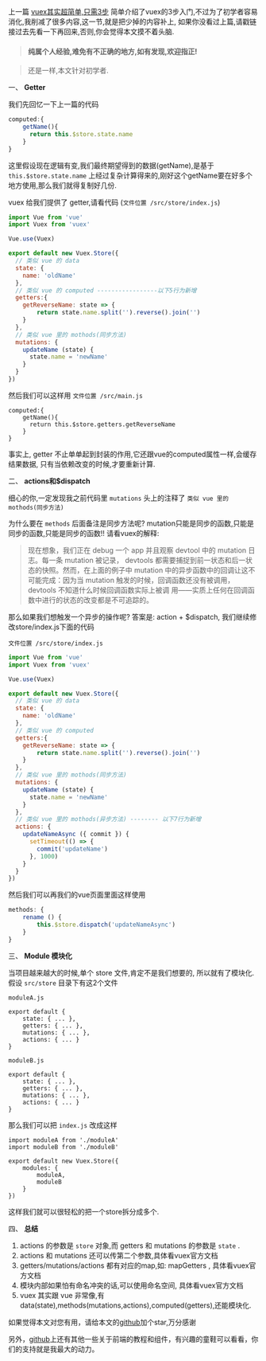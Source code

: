 上一篇 [vuex其实超简单,只需3步](https://github.com/noahlam/articles/blob/master/vuex%E5%85%B6%E5%AE%9E%E8%B6%85%E7%AE%80%E5%8D%95%2C%E5%8F%AA%E9%9C%803%E6%AD%A5.md)
简单介绍了vuex的3步入门,不过为了初学者容易消化,我削减了很多内容,这一节,就是把少掉的内容补上,
如果你没看过上篇,请戳链接过去先看一下再回来,否则,你会觉得本文摸不着头脑.

> #### 纯属个人经验,难免有不正确的地方,如有发现,欢迎指正!

> 还是一样,本文针对初学者.

一、 **Getter**

我们先回忆一下上一篇的代码
```js
computed:{
    getName(){
      return this.$store.state.name
    }
}
```

这里假设现在逻辑有变,我们最终期望得到的数据(getName),是基于 `this.$store.state.name`
上经过复杂计算得来的,刚好这个getName要在好多个地方使用,那么我们就得复制好几份.

vuex 给我们提供了 getter,请看代码 (`文件位置 /src/store/index.js`)

```js
import Vue from 'vue'
import Vuex from 'vuex'

Vue.use(Vuex)

export default new Vuex.Store({
  // 类似 vue 的 data
  state: {
    name: 'oldName'
  },
  // 类似 vue 的 computed -----------------以下5行为新增
  getters:{
    getReverseName: state => {
        return state.name.split('').reverse().join('')
    }
  },
  // 类似 vue 里的 mothods(同步方法)
  mutations: {
    updateName (state) {
      state.name = 'newName'
    }
  }
})
```

然后我们可以这样用 `文件位置 /src/main.js`
```
computed:{
    getName(){
      return this.$store.getters.getReverseName
    }
}
```
事实上, getter 不止单单起到封装的作用,它还跟vue的computed属性一样,会缓存结果数据,
只有当依赖改变的时候,才要重新计算.

二、 **actions和$dispatch**

细心的你,一定发现我之前代码里 `mutations` 头上的注释了 `类似 vue 里的 mothods(同步方法)`

为什么要在 `methods` 后面备注是同步方法呢? mutation只能是同步的函数,只能是同步的函数,只能是同步的函数!!
请看vuex的解释:

> 现在想象，我们正在 debug 一个 app 并且观察 devtool 中的 mutation 日志。每一条 mutation 被记录，
devtools 都需要捕捉到前一状态和后一状态的快照。然而，在上面的例子中 mutation 中的异步函数中的回调让这不
可能完成：因为当 mutation 触发的时候，回调函数还没有被调用，devtools 不知道什么时候回调函数实际上被调
用——实质上任何在回调函数中进行的状态的改变都是不可追踪的。

那么如果我们想触发一个异步的操作呢? 答案是: action + $dispatch, 我们继续修改store/index.js下面的代码

`文件位置 /src/store/index.js`

```js
import Vue from 'vue'
import Vuex from 'vuex'

Vue.use(Vuex)

export default new Vuex.Store({
  // 类似 vue 的 data
  state: {
    name: 'oldName'
  },
  // 类似 vue 的 computed
  getters:{
    getReverseName: state => {
        return state.name.split('').reverse().join('')
    }
  },
  // 类似 vue 里的 mothods(同步方法)
  mutations: {
    updateName (state) {
      state.name = 'newName'
    }
  },
  // 类似 vue 里的 mothods(异步方法) -------- 以下7行为新增
  actions: {
    updateNameAsync ({ commit }) {
      setTimeout(() => {
        commit('updateName')
      }, 1000)
    }
  }
})
```

然后我们可以再我们的vue页面里面这样使用
```js
methods: {
    rename () {
        this.$store.dispatch('updateNameAsync')
    }
}
```

三、 **Module 模块化**

当项目越来越大的时候,单个 store 文件,肯定不是我们想要的, 所以就有了模块化.
假设 `src/store` 目录下有这2个文件

`moduleA.js`

```
export default {
    state: { ... },
    getters: { ... },
    mutations: { ... },
    actions: { ... }
}
```

`moduleB.js`

```
export default {
    state: { ... },
    getters: { ... },
    mutations: { ... },
    actions: { ... }
}
```

那么我们可以把 `index.js` 改成这样

```
import moduleA from './moduleA'
import moduleB from './moduleB'

export default new Vuex.Store({
    modules: {
        moduleA,
        moduleB
    }
})
```

这样我们就可以很轻松的把一个store拆分成多个.

四、 **总结**

1. actions 的参数是 `store` 对象,而 getters 和 mutations 的参数是 `state` .
2. actions 和 mutations 还可以传第二个参数,具体看vuex官方文档
3. getters/mutations/actions 都有对应的map,如: mapGetters , 具体看vuex官方文档
1. 模块内部如果怕有命名冲突的话,可以使用命名空间, 具体看vuex官方文档
4. vuex 其实跟 vue 非常像,有data(state),methods(mutations,actions),computed(getters),还能模块化.

如果觉得本文对您有用，请给本文的[github](https://github.com/noahlam/articles)加个star,万分感谢

另外，[github](https://github.com/noahlam/articles)上还有其他一些关于前端的教程和组件，有兴趣的童鞋可以看看，你们的支持就是我最大的动力。